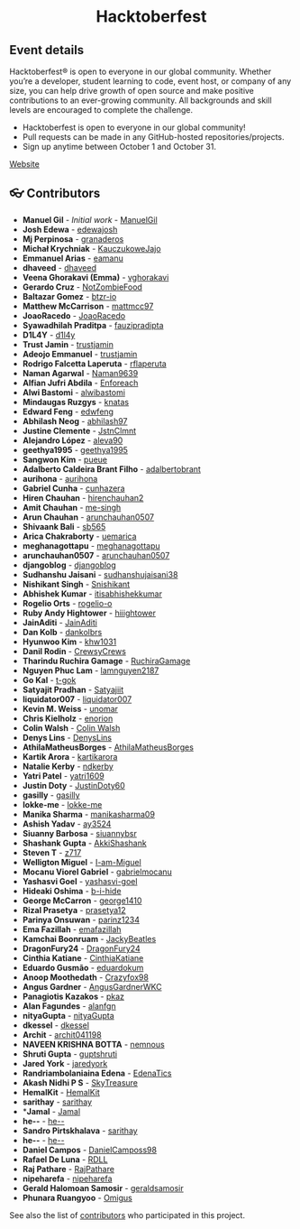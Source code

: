 <div align="center">
	<h1> Hacktoberfest </h1>
</div>

## Event details

Hacktoberfest® is open to everyone in our global community. Whether you’re a developer, student learning to code, event host, or company of any size, you can help drive growth of open source and make positive contributions to an ever-growing community. All backgrounds and skill levels are encouraged to complete the challenge.

* Hacktoberfest is open to everyone in our global community!
* Pull requests can be made in any GitHub-hosted repositories/projects.
* Sign up anytime between October 1 and October 31.

[Website](https://hacktoberfest.digitalocean.com/)

<a name="contributors"></a>
## :eyeglasses: Contributors

  * **Manuel Gil** - *Initial work* - [ManuelGil](https://github.com/ManuelGil)
  * **Josh Edewa** - [edewajosh](https://github.com/edewajosh)
  * **Mj Perpinosa** - [granaderos](https://github.com/granaderos)
  * **Michał Krychniak** - [KauczukoweJajo](https://github.com/KauczukoweJajo)
  * **Emmanuel Arias** - [eamanu](https://github.com/eamanu)
  * **dhaveed** - [dhaveed](https://github.com/dhaveed)
  * **Veena Ghorakavi (Emma)** - [vghorakavi](https://github.com/vghorakavi)
  * **Gerardo Cruz** - [NotZombieFood](https://github.com/NotZombieFood)
  * **Baltazar Gomez** - [btzr-io](https://github.com/btzr-io)
  * **Matthew McCarrison** - [mattmcc97](https://github.com/mattmcc97)
  * **JoaoRacedo** - [JoaoRacedo](https://github.com/JoaoRacedo)
  * **Syawadhilah Praditpa** - [fauzipradipta](https://github.com/fauzipradipta)
  * **D1L4Y** - [d1l4y](https://github.com/d1l4y)
  * **Trust Jamin** - [trustjamin](https://github.com/trustjamin)
  * **Adeojo Emmanuel** - [trustjamin](https://github.com/adeojoemmanuel)
  * **Rodrigo Falcetta Laperuta** - [rflaperuta](https://github.com/rflaperuta)
  * **Naman Agarwal** - [Naman9639](https://github.com/Naman9639)
  * **Alfian Jufri Abdila** - [Enforeach](https://github.com/Enforeach)
  * **Alwi Bastomi** - [alwibastomi](https://github.com/alwibastomi)
  * **Mindaugas Ruzgys** - [knatas](https://github.com/knatas)
  * **Edward Feng** - [edwfeng](https://github.com/edwfeng)
  * **Abhilash Neog** - [abhilash97](https://github.com/abhilash97)
  * **Justine Clemente** - [JstnClmnt](https://github.com/JstnClmnt)
  * **Alejandro López** - [aleva90](https://github.com/aleva90)
  * **geethya1995** - [geethya1995](https://github.com/geethya1995)
  * **Sangwon Kim** - [pueue](https://github.com/pueue)
  * **Adalberto Caldeira Brant Filho** - [adalbertobrant](https://github.com/adalbertobrant)
  * **aurihona** - [aurihona](https://github.com/aurihona)
  * **Gabriel Cunha** - [cunhazera](https://github.com/cunhazera)
  * **Hiren Chauhan** - [hirenchauhan2](https://github.com/hirenchauhan2)
  * **Amit Chauhan** - [me-singh](https://github.com/me-singh)
  * **Arun Chauhan** - [arunchauhan0507](https://github.com/arunchauhan0507)
  * **Shivaank Bali** - [sb565](https://github.com/sb565)
  * **Arica Chakraborty** - [uemarica](https://github.com/uemarica)
  * **meghanagottapu** - [meghanagottapu](https://github.com/meghanagottapu)
  * **arunchauhan0507** - [arunchauhan0507](https://github.com/arunchauhan0507)
  * **djangoblog** - [djangoblog](https://github.com/djangoblog)
  * **Sudhanshu Jaisani** - [sudhanshujaisani38](https://github.com/sudhanshujaisani38)
  * **Nishikant Singh** - [Snishikant](https://github.com/Snishikant)
  * **Abhishek Kumar** - [itisabhishekkumar](https://github.com/itisabhishekkumar)
  * **Rogelio Orts** - [rogelio-o](https://github.com/rogelio-o)
  * **Ruby Andy Hightower** - [hiiightower](https://github.com/hiiightower)
  * **JainAditi** - [JainAditi](https://github.com/JainAditi)
  * **Dan Kolb** - [dankolbrs](https://github.com/dankolbrs)
  * **Hyunwoo Kim** - [khw1031](https://github.com/khw1031)
  * **Danil Rodin** - [CrewsyCrews](https://github.com/CrewsyCrews)
  * **Tharindu Ruchira Gamage** - [RuchiraGamage](https://github.com/RuchiraGamage)
  * **Nguyen Phuc Lam** - [lamnguyen2187](https://github.com/lamnguyen2187)
  * **Go Kal** - [t-gok](https://github.com/t-gok)
  * **Satyajit Pradhan** - [Satyajiit](https://github.com/satyajiit)
  * **liquidator007** - [liquidator007](https://github.com/liquidator007)
  * **Kevin M. Weiss** - [unomar](https://github.com/unomar)
  * **Chris Kielholz** - [enorion](https://github.com/enorion)
  * **Colin Walsh** - [Colin Walsh](https://github.com/cmwalshWVU)
  * **Denys Lins** - [DenysLins](https://github.com/DenysLins)
  * **AthilaMatheusBorges** - [AthilaMatheusBorges](https://github.com/AthilaMatheusBorges)
  * **Kartik Arora** - [kartikarora](https://github.com/kartikarora)
  * **Natalie Kerby** - [ndkerby](https://github.com/ndkerby)
  * **Yatri Patel** - [yatri1609](https://github.com/yatri1609)
  * **Justin Doty** - [JustinDoty60](https://github.com/JustinDoty60)
  * **gasilly** - [gasilly](https://github.com/gasilly)
  * **lokke-me** - [lokke-me](https://github.com/lokke-me)
  * **Manika Sharma** - [manikasharma09](https://github.com/manikasharma09)
  * **Ashish Yadav** - [ay3524](https://github.com/ay3524)
  * **Siuanny Barbosa** - [siuannybsr](https://github.com/siuannybsr)
  * **Shashank Gupta** - [AkkiShashank](https://github.com/AkkiShashank)
  * **Steven T** - [z717](https://github.com/z717)
  * **Welligton Miguel** - [I-am-Miguel](https://github.com/I-am-Miguel)
  * **Mocanu Viorel Gabriel** - [gabrielmocanu](https://github.com/gabrielmocanu)
  * **Yashasvi Goel** - [yashasvi-goel](https://github.com/yashasvi-goel)
  * **Hideaki Oshima** - [b-i-hide](https://github.com/b-i-hide)
  * **George McCarron** - [george1410](https://github.com/george1410)
  * **Rizal Prasetya** - [prasetya12](https://github.com/prasetya12)
  * **Parinya Onsuwan** - [parinz1234](https://github.com/parinz1234)
  * **Ema Fazillah** - [emafazillah](https://github.com/emafazillah)
  * **Kamchai Boonruam** - [JackyBeatles](https://github.com/JackyBeatles)
  * **DragonFury24** - [DragonFury24](https://github.com/DragonFury24)
  * **Cinthia Katiane** - [CinthiaKatiane](https://github.com/CinthiaKatiane)
  * **Eduardo Gusmão** - [eduardokum](https://github.com/eduardokum)
  * **Anoop Moothedath** - [Crazyfox98](https://github.com/Crazyfox98)
  * **Angus Gardner** - [AngusGardnerWKC](https://github.com/AngusGardnerWKC)
  * **Panagiotis Kazakos** - [pkaz](https://github.com/pkaz)
  * **Alan Fagundes** - [alanfgn](https://github.com/alanfgn)
  * **nityaGupta** - [nityaGupta](https://github.com/nityaGupta)
  * **dkessel** - [dkessel](https://github.com/dkessel)
  * **Archit** - [archit041198](https://github.com/archit041198)
  * **NAVEEN KRISHNA BOTTA** - [nemnous](https://github.com/nemnous)
  * **Shruti Gupta** - [guptshruti](https://github.com/guptshruti)
  * **Jared York** - [jaredyork](https://github.com/jaredyork)
  * **Randriambolaniaina Edena** - [EdenaTics](https://github.com/EdenaTics)
  * **Akash Nidhi P S** - [SkyTreasure](https://github.com/SkyTreasure)
  * **HemalKit** - [HemalKit](https://github.com/HemalKit)
  * **sarithay** - [sarithay](https://github.com/sarithay)
  * ***Jamal** - [Jamal](https://github.com/jamaluddinfikri)
  * **he--** - [he--](https://github.com/he--)
  * **Sandro Pirtskhalava** - [sarithay](https://github.com/spirtskhalava)
  * **he--** - [he--](https://github.com/he--)
  * **Daniel Campos** - [DanielCamposs98](https://github.com/DanielCamposs98)
  * **Rafael De Luna** - [RDLL](https://github.com/RDLL)
  * **Raj Pathare** - [RajPathare](https://github.com/RajPathare)
  * **nipeharefa** - [nipeharefa](https://github.com/nipeharefa)
  * **Gerald Halomoan Samosir** - [geraldsamosir](https://github.com/geraldsamosir)
  * **Phunara Ruangyoo** - [Omigus](https://github.com/omigus)

See also the list of [contributors](https://github.com/ManuelGil/Hacktoberfest/contributors)
 who participated in this project.
